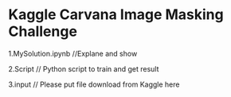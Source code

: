 # Kaggle Carvana Image Masking Challenge
1.MySolution.ipynb  //Explane and show

2.Script // Python script to train and get result

3.input // Please put file download from Kaggle here

